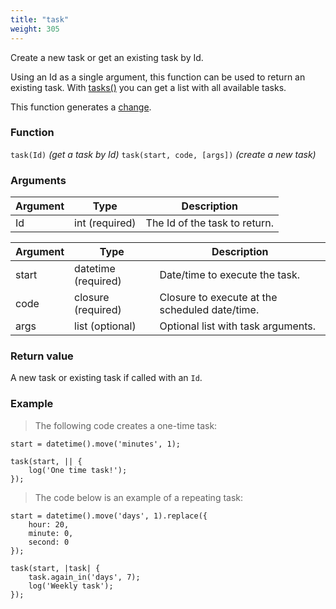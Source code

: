 ```yaml
---
title: "task"
weight: 305
---
```


Create a new task or get an existing task by Id.

Using an Id as a single argument, this function can be used to return an existing task. With [tasks()](../tasks) you can get a list with all available tasks.

This function generates a [change](../../overview/changes).

### Function

`task(Id)` *(get a task by Id)*
`task(start, code, [args])` *(create a new task)*

### Arguments

Argument | Type | Description
-------- | ---- | -----------
Id       | int (required) | The Id of the task to return.

Argument | Type | Description
-------- | ---- | -----------
start | datetime (required) | Date/time to execute the task.
code | closure (required) | Closure to execute at the scheduled date/time.
args | list (optional) | Optional list with task arguments.

### Return value

A new task or existing task if called with an `Id`.

### Example

> The following code creates a one-time task:

```thingsdb,should_pass
start = datetime().move('minutes', 1);

task(start, || {
    log('One time task!');
});
```

> The code below is an example of a repeating task:

```thingsdb,should_pass
start = datetime().move('days', 1).replace({
    hour: 20,
    minute: 0,
    second: 0
});

task(start, |task| {
    task.again_in('days', 7);
    log('Weekly task');
});
```
